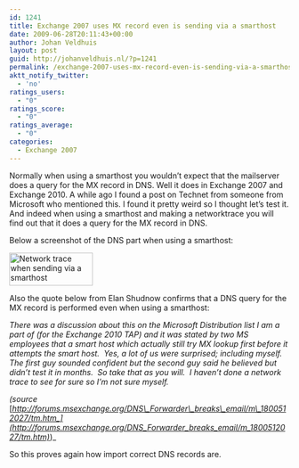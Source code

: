 ```yaml
---
id: 1241
title: Exchange 2007 uses MX record even is sending via a smarthost
date: 2009-06-28T20:11:43+00:00
author: Johan Veldhuis
layout: post
guid: http://johanveldhuis.nl/?p=1241
permalink: /exchange-2007-uses-mx-record-even-is-sending-via-a-smarthostexchange-2007-gebruikt-een-mx-record-zelf-bij-het-verzenden-via-een-smarthost/
aktt_notify_twitter:
  - 'no'
ratings_users:
  - "0"
ratings_score:
  - "0"
ratings_average:
  - "0"
categories:
  - Exchange 2007
---
```

Normally when using a smarthost you wouldn&#8217;t expect that the mailserver does a query for the MX record in DNS. Well it does in Exchange 2007 and Exchange 2010. A while ago I found a post on Technet from someone from Microsoft who mentioned this. I found it pretty weird so I thought let&#8217;s test it. And indeed when using a smarthost and making a networktrace you will find out that it does a query for the MX record in DNS.

Below a screenshot of the DNS part when using a smarthost:

[<img class="alignnone size-thumbnail wp-image-1242" title="Network trace when sending via a smarthost" src="https://i0.wp.com/johanveldhuis.nl/wp-content/uploads/2009/06/mx-150x59.jpg?resize=150%2C59" alt="Network trace when sending via a smarthost" width="150" height="59" srcset="https://i2.wp.com/johanveldhuis.nl/wp-content/uploads/2009/06/mx.jpg?resize=150%2C59&ssl=1 150w, https://i2.wp.com/johanveldhuis.nl/wp-content/uploads/2009/06/mx.jpg?zoom=2&resize=150%2C59&ssl=1 300w, https://i2.wp.com/johanveldhuis.nl/wp-content/uploads/2009/06/mx.jpg?zoom=3&resize=150%2C59&ssl=1 450w" sizes="(max-width: 150px) 100vw, 150px" data-recalc-dims="1" />](https://i2.wp.com/johanveldhuis.nl/wp-content/uploads/2009/06/mx.jpg)

Also the quote below from Elan Shudnow confirms that a DNS query for the MX record is performed even when using a smarthost:

_There was a discussion about this on the Microsoft Distribution list I am a part of (for the Exchange 2010 TAP) and it was stated by two MS employees that a smart host which actually still try MX lookup first before it attempts the smart host.  Yes, a lot of us were surprised; including myself. The first guy sounded confident but the second guy said he believed but didn&#8217;t test it in months.  So take that as you will.  I haven&#8217;t done a network trace to see for sure so I&#8217;m not sure myself._

_(source_ [_http://forums.msexchange.org/DNS\_Forwarder\_breaks\_email/m\_1800512027/tm.htm_](http://forums.msexchange.org/DNS_Forwarder_breaks_email/m_1800512027/tm.htm)_)_

So this proves again how import correct DNS records are.<!-- <<< -->